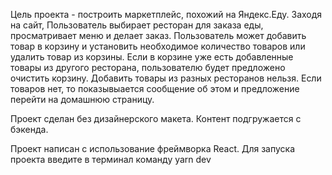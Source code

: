 Цель проекта - построить маркетплейс, похожий на Яндекс.Еду. Заходя на сайт, Пользователь выбирает ресторан для заказа еды, просматривает меню и делает заказ.
Пользователь может добавить товар в корзину и установить необходимое количество товаров или удалить товар из корзины.
Если в корзине уже есть добавленные товары из другого ресторана, пользователю будет предложено очистить корзину. Добавить товары из разных ресторанов нельзя.
Если товаров нет, то показывыается сообщение об этом и предложение перейти на домашнюю страницу.

Проект сделан без дизайнерского макета. Контент подгружается с бэкенда.

Проект написан с использование фреймворка React.
Для запуска проекта введите в терминал команду yarn dev
